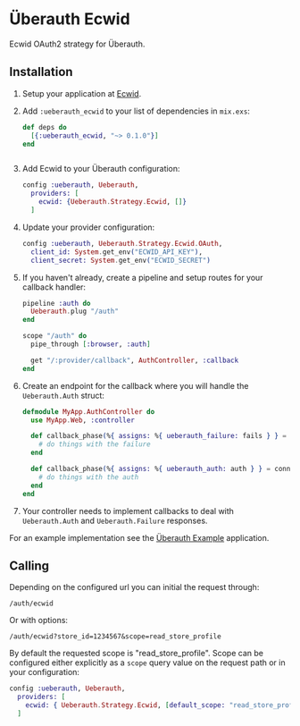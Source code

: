 # Überauth Ecwid

Ecwid OAuth2 strategy for Überauth.

## Installation

1. Setup your application at [Ecwid](https://developers.ecwid.com/).

2. Add `:ueberauth_ecwid` to your list of dependencies in `mix.exs`:

    ```elixir
    def deps do
      [{:ueberauth_ecwid, "~> 0.1.0"}]
    end
    ```
    ```

3. Add Ecwid to your Überauth configuration:

    ```elixir
    config :ueberauth, Ueberauth,
      providers: [
        ecwid: {Ueberauth.Strategy.Ecwid, []}
      ]
    ```

4.  Update your provider configuration:

    ```elixir
    config :ueberauth, Ueberauth.Strategy.Ecwid.OAuth,
      client_id: System.get_env("ECWID_API_KEY"),
      client_secret: System.get_env("ECWID_SECRET")
    ```

5.  If you haven't already, create a pipeline and setup routes for your callback handler:

    ```elixir
    pipeline :auth do
      Ueberauth.plug "/auth"
    end

    scope "/auth" do
      pipe_through [:browser, :auth]

      get "/:provider/callback", AuthController, :callback
    end
    ```

6.  Create an endpoint for the callback where you will handle the `Ueberauth.Auth` struct:

    ```elixir
    defmodule MyApp.AuthController do
      use MyApp.Web, :controller

      def callback_phase(%{ assigns: %{ ueberauth_failure: fails } } = conn, _params) do
        # do things with the failure
      end

      def callback_phase(%{ assigns: %{ ueberauth_auth: auth } } = conn, params) do
        # do things with the auth
      end
    end
    ```

7. Your controller needs to implement callbacks to deal with `Ueberauth.Auth` and `Ueberauth.Failure` responses.

For an example implementation see the [Überauth Example](https://github.com/ueberauth/ueberauth_example) application.

## Calling

Depending on the configured url you can initial the request through:

    /auth/ecwid

Or with options:

    /auth/ecwid?store_id=1234567&scope=read_store_profile

By default the requested scope is "read_store_profile". Scope can be configured either explicitly as a `scope` query value on the request path or in your configuration:

```elixir
config :ueberauth, Ueberauth,
  providers: [
    ecwid: { Ueberauth.Strategy.Ecwid, [default_scope: "read_store_profile,read_catalog,read_orders,read_customers"] }
  ]
```
